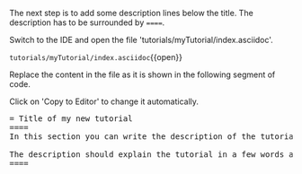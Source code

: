 The next step is to add some description lines below the title. The description has to be surrounded by `====`.


Switch to the IDE and open the file 'tutorials/myTutorial/index.asciidoc'.

`tutorials/myTutorial/index.asciidoc`{{open}}


Replace the content in the file as it is shown in the following segment of code.


Click on 'Copy to Editor' to change it automatically.

<pre class="file" data-filename="tutorials/myTutorial/index.asciidoc" data-target="insert" data-marker="= Title of my new tutorial">
= Title of my new tutorial
====
In this section you can write the description of the tutorial. This can consist of several lines.

The description should explain the tutorial in a few words and explain what is to be learned.
====
</pre>

